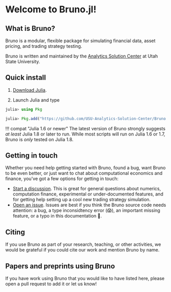 # Welcome to Bruno.jl!

## What is Bruno?
Bruno is a modular, flexible package for simulating financial data, asset pricing, and trading strategy testing. 

Bruno is written and maintained by the [Analytics Solution Center](https://huntsman.usu.edu/asc/index) at Utah State University.  

## Quick install

1. [Download Julia](https://julialang.org/downloads/).

2. Launch Julia and type

```julia
julia> using Pkg

julia> Pkg.add("https://github.com/USU-Analytics-Solution-Center/Bruno.jl")
```

!!! compat "Julia 1.6 or newer"
    The latest version of Bruno strongly suggests _at least_ Julia 1.8 or later to run.
    While most scripts will run on Julia 1.6 or 1.7, Bruno is _only_ tested on Julia 1.8.

## Getting in touch

Whether you need help getting started with Bruno, found a bug, want Bruno to be even better, or just want to chat about computational economics and finance, you've got a few options for getting in touch:

* [Start a discussion](https://github.com/USU-Analytics-Solution-Center/Bruno.jl/discussions). This is great for general questions about numerics, computation finance, experimental or under-documented features, and for getting help setting up a cool new trading strategy simulation.
* [Open an issue](https://github.com/USU-Analytics-Solution-Center/Bruno.jl/issues). Issues are best if you think the Bruno source code needs attention: a bug, a type inconsidtency error (😱), an important missing feature, or a typo in this documentation 👀.

## Citing

If you use Bruno as part of your research, teaching, or other activities, we would be grateful if you could
cite our work and mention Bruno by name.

## Papers and preprints using Bruno

If you have work using Bruno that you would like to have listed here, please open a pull request to add it or let us know!